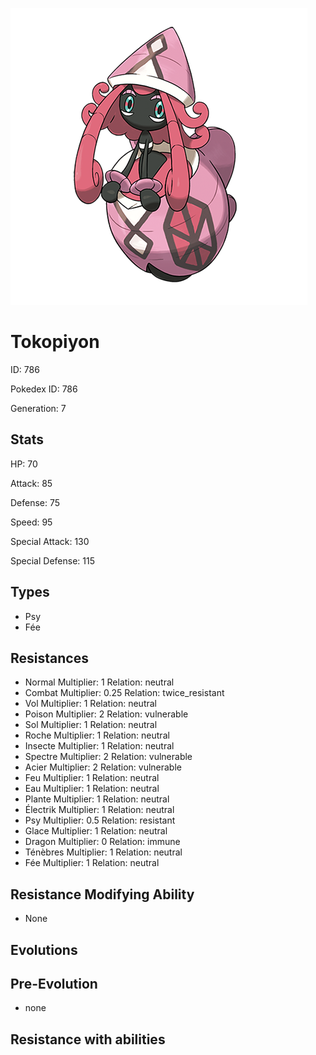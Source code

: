 ![](https://raw.githubusercontent.com/PokeAPI/sprites/master/sprites/pokemon/other/official-artwork/786.png)

# Tokopiyon
ID: 786

Pokedex ID: 786

Generation: 7

## Stats

HP: 70

Attack: 85

Defense: 75

Speed: 95

Special Attack: 130

Special Defense: 115

## Types

- Psy
- Fée
## Resistances

- Normal Multiplier: 1 Relation: neutral
- Combat Multiplier: 0.25 Relation: twice_resistant
- Vol Multiplier: 1 Relation: neutral
- Poison Multiplier: 2 Relation: vulnerable
- Sol Multiplier: 1 Relation: neutral
- Roche Multiplier: 1 Relation: neutral
- Insecte Multiplier: 1 Relation: neutral
- Spectre Multiplier: 2 Relation: vulnerable
- Acier Multiplier: 2 Relation: vulnerable
- Feu Multiplier: 1 Relation: neutral
- Eau Multiplier: 1 Relation: neutral
- Plante Multiplier: 1 Relation: neutral
- Électrik Multiplier: 1 Relation: neutral
- Psy Multiplier: 0.5 Relation: resistant
- Glace Multiplier: 1 Relation: neutral
- Dragon Multiplier: 0 Relation: immune
- Ténèbres Multiplier: 1 Relation: neutral
- Fée Multiplier: 1 Relation: neutral
## Resistance Modifying Ability

- None

## Evolutions

## Pre-Evolution

- none

## Resistance with abilities
